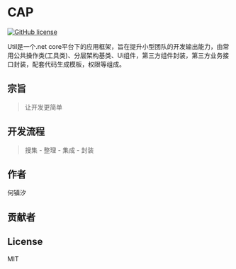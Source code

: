 # CAP
[![GitHub license](https://img.shields.io/badge/license-MIT-blue.svg)](https://raw.githubusercontent.com/dotnetcore/CAP/master/LICENSE.txt)

Util是一个.net core平台下的应用框架，旨在提升小型团队的开发输出能力，由常用公共操作类(工具类)、分层架构基类、Ui组件，第三方组件封装，第三方业务接口封装，配套代码生成模板，权限等组成。

## 宗旨

> 让开发更简单

## 开发流程

> 搜集 - 整理 - 集成 - 封装

## 作者

何镇汐

## 贡献者

## License

MIT
